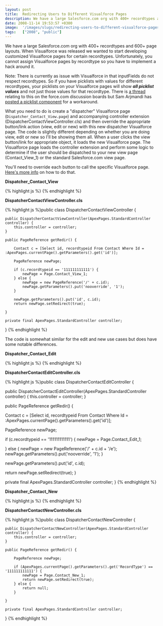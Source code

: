 ```yaml
---
layout: post
title:  Redirecting Users to Different Visualforce Pages
description: We have a large Salesforce.com org with 400+ recordtypes and 600+ page layouts. When Visualforce was released we wanted to start developing customized Visualforce pages for certain recordtypes. Unfortunately, you cannot assign Visualforce pages by recordtype so you have to implement a hack around it. Note- There is currently as issue with Visualforce in that inputFields do not respect recordtypes. So if you have picklists with values for different recordtypes, your picklists on your Visualforce 
date: 2008-11-14 19:53:57 +0300
image:  '/images/slugs/redirecting-users-to-different-visualforce-pages.jpg'
tags:   ["2008", "public"]
---
```

<p>We have a large Salesforce.com org with 400+ recordtypes and 600+ page layouts. When Visualforce was released we wanted to start developing customized Visualforce pages for certain recordtypes. Unfortunately, you cannot assign Visualforce pages by recordtype so you have to implement a hack around it.</p>
<p>Note: There is currently as issue with Visualforce in that inputFields do not respect recordtypes. So if you have picklists with values for different recordtypes, your picklists on your Visualforce pages will show <strong><em>all picklist values</em></strong> and not just those values for that recordtype. There is <a href="http://community.salesforce.com/sforce/board/message?board.id=Visualforce&message.id=6166#M6166" target="_blank">a thread</a> relating to this on the force.com discussion boards but Sam Arjmandi has <a href="http://salesforcesource.blogspot.com/2008/10/picklist-component-for-your-visualforce.html" target="_blank">posted a picklist component</a> for a workaround.</p>
<p>What you need to do is create a "dispatcher" Visualforce page (<code>Dispatcher_Contact_View.page</code>) and accompanying controller extension (DispatcherContactViewController.cls) and then override the appropriate button/link action (view, edit or new) with this new dispatcher Visualforce page. The code is slightly different depending on whether you are doing view, edit or new so I'll be showing them all. When a user clicks the view button/link for appropriate object, it loads the new Visualforce page. The Visualforce page loads the controller extension and perform some logic to determine if the user should be dispatched to your new view page (Contact_View_1) or the standard Salesforce.com view page.</p>
<p>You'll need to override each button to call the specific Visualforce page. <a href="/2009/06/26/overriding-standard-links-with-visualforce-pages/" target="_blank">Here's more info</a> on how to do that.</p>
<p><strong>Dispatcher_Contact_View</strong></p>
{% highlight js %}<apex:page standardController="Contact" extensions="DispatcherContactEditController"
	action="{!nullValue(redir.url, urlFor($Action.Contact.Edit, contact.id, null, true))}">
</apex:page>
{% endhighlight %}
<p><strong>DispatcherContactViewController.cls</strong></p>
{% highlight js %}public class DispatcherContactViewController {

	public DispatcherContactViewController(ApexPages.StandardController controller) {
		this.controller = controller;
	}

	public PageReference getRedir() {

		Contact c = [Select id, recordtypeid From Contact Where Id = :ApexPages.currentPage().getParameters().get('id')];

		PageReference newPage;

		if (c.recordtypeid == '111111111111') {
			newPage = Page.Contact_View_1;
		} else {
			newPage = new PageReference('/' + c.id);
			newPage.getParameters().put('nooverride', '1');
		}

		newPage.getParameters().put('id', c.id);
		return newPage.setRedirect(true);

	}

	private final ApexPages.StandardController controller;

}
{% endhighlight %}
<p>The code is somewhat similar for the edit and new use cases but does have some notable differences.</p>
<p><strong>Dispatcher_Contact_Edit</strong></p>
{% highlight js %}<apex:page standardController="Contact" extensions="DispatcherContactEditController"
	action="{!nullValue(redir.url, urlFor($Action.Contact.Edit, contact.id, null, true))}">
</apex:page>
{% endhighlight %}
<p><strong>DispatcherContactEditController.cls</strong></p>
{% highlight js %}public class DispatcherContactEditController {

  public DispatcherContactEditController(ApexPages.StandardController controller) {
  this.controller = controller;
  }

  public PageReference getRedir() {

  Contact c = [Select id, recordtypeid From Contact Where Id = :ApexPages.currentPage().getParameters().get('id')];

  PageReference newPage;

  if (c.recordtypeid == '111111111111') {
  newPage = Page.Contact_Edit_1;

  } else {
  newPage = new PageReference('/' + c.id + '/e');
  newPage.getParameters().put('nooverride', '1');
  }

  newPage.getParameters().put('id', c.id);

  return newPage.setRedirect(true);
  }

  private final ApexPages.StandardController controller;
}
{% endhighlight %}
<p><strong>Dispatcher_Contact_New</strong></p>
{% highlight js %}<apex:page standardController="Contact" extensions="DispatcherContactNewController"
	action="{!nullValue(redir.url, urlFor($Action.Contact.New, null, null, true))}">
</apex:page>
{% endhighlight %}
<p><strong>DispatcherContactNewController.cls</strong></p>
{% highlight js %}public class DispatcherContactNewController {

	public DispatcherContactNewController(ApexPages.StandardController controller) {
		this.controller = controller;
	}

	public PageReference getRedir() {

		PageReference newPage;

		if (ApexPages.currentPage().getParameters().get('RecordType') == '111111111111') {
			newPage = Page.Contact_New_1;
			return newPage.setRedirect(true);
		} else {
			return null;
		}

	}

	private final ApexPages.StandardController controller;
}
{% endhighlight %}

